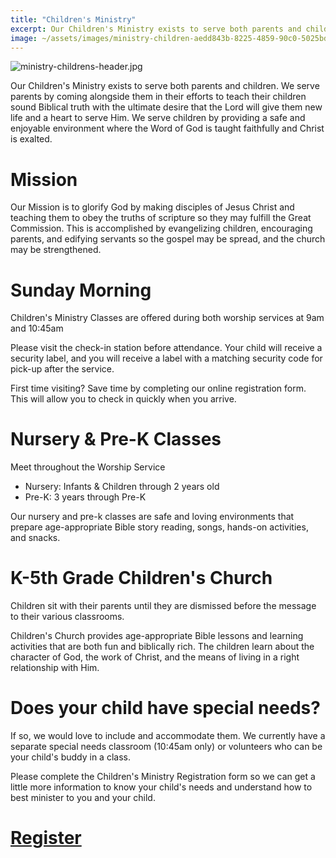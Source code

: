 ```yaml
---
title: "Children's Ministry"
excerpt: Our Children's Ministry exists to serve both parents and children. We serve parents by coming alongs...
image: ~/assets/images/ministry-children-aedd843b-8225-4859-90c0-5025bd3ff92a.jpg
---
```


![ministry-childrens-header.jpg](~/assets/images/ministry-children-aedd843b-8225-4859-90c0-5025bd3ff92a.jpg)

Our Children's Ministry exists to serve both parents and children. We serve parents by coming alongside them in their efforts to teach their children sound Biblical truth with the ultimate desire that the Lord will give them new life and a heart to serve Him. We serve children by providing a safe and enjoyable environment where the Word of God is taught faithfully and Christ is exalted.

Mission
=======

Our Mission is to glorify God by making disciples of Jesus Christ and teaching them to obey the truths of scripture so they may fulfill the Great Commission. This is accomplished by evangelizing children, encouraging parents, and edifying servants so the gospel may be spread, and the church may be strengthened.

Sunday Morning
==============

Children's Ministry Classes are offered during both worship services at 9am and 10:45am

Please visit the check-in station before attendance. Your child will receive a security label, and you will receive a label with a matching security code for pick-up after the service.

First time visiting? Save time by completing our online registration form. This will allow you to check in quickly when you arrive.

Nursery & Pre-K Classes
=======================

Meet throughout the Worship Service

* Nursery: Infants & Children through 2 years old
* Pre-K: 3 years through Pre-K

Our nursery and pre-k classes are safe and loving environments that prepare age-appropriate Bible story reading, songs, hands-on activities, and snacks.

K-5th Grade Children's Church
=============================

Children sit with their parents until they are dismissed before the message to their various classrooms.

Children's Church provides age-appropriate Bible lessons and learning activities that are both fun and biblically rich. The children learn about the character of God, the work of Christ, and the means of living in a right relationship with Him.

Does your child have special needs?
===================================

If so, we would love to include and accommodate them. We currently have a separate special needs classroom (10:45am only) or volunteers who can be your child's buddy in a class.

Please complete the Children's Ministry Registration form so we can get a little more information to know your child's needs and understand how to best minister to you and your child.

<a href="https://pleasanthome.churchcenter.com/registrations/events/1904085" target="_blank">Register</a>
=========================================================================================================
